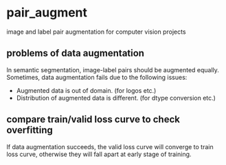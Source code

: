 # pair_augment
image and label pair augmentation for computer vision projects

## problems of data augmentation
In semantic segmentation, image-label pairs should be augmented equally. Sometimes, data augmentation fails due to the following issues:
- Augmented data is out of domain. (for logos etc.)
- Distribution of augmented data is different. (for dtype conversion etc.)

## compare train/valid loss curve to check overfitting
If data augmentation succeeds, the valid loss curve will converge to train loss curve, otherwise they will fall apart at early stage of training.
